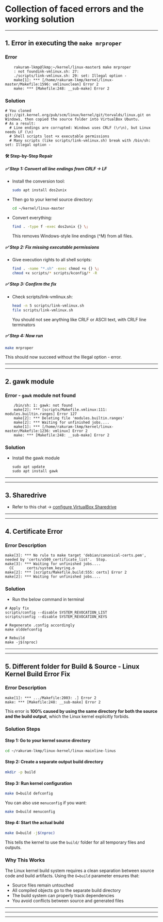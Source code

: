 # Collection of faced errors and the working solution

---
## 1. Error in executing the `make mrproper`
### Error 
```shell
    rakuram-lkmp@lkmp:~/kernel/linux-master$ make mrproper
    : not foundink-vmlinux.sh: 27: 
    ./scripts/link-vmlinux.sh: 29: set: Illegal option -
    make[1]: *** [/home/rakuram-lkmp/kernel/linux-master/Makefile:1596: vmlinuxclean] Error 2
    make: *** [Makefile:248: __sub-make] Error 2
```
### Solution
```shell
# You cloned git://git.kernel.org/pub/scm/linux/kernel/git/torvalds/linux.git on Windows, then copied the source folder into VirtualBox Ubuntu.
# As a result:
  # Line endings are corrupted: Windows uses CRLF (\r\n), but Linux needs LF (\n)
  # Shell scripts lost +x executable permissions
  # Many scripts (like scripts/link-vmlinux.sh) break with /bin/sh: set: Illegal option -
```

#### 🛠️ Step-by-Step Repair
##### ✅ Step 1: Convert all line endings from CRLF → LF
- Install the conversion tool:
  ```bash
  sudo apt install dos2unix
  ```

- Then go to your kernel source directory:
  ```bash
  cd ~/kernel/linux-master
  ```

- Convert everything:
  ```bash
  find . -type f -exec dos2unix {} \;
  ```
  This removes Windows-style line endings (^M) from all files.

##### ✅ Step 2: Fix missing executable permissions
- Give execution rights to all shell scripts:
  ```bash
  find . -name "*.sh" -exec chmod +x {} \;
  chmod +x scripts/* scripts/kconfig/* -R
  ```

##### ✅ Step 3: Confirm the fix
- Check scripts/link-vmlinux.sh:
  ```bash
  head -n 5 scripts/link-vmlinux.sh
  file scripts/link-vmlinux.sh
  ```
  You should not see anything like CRLF or ASCII text, with CRLF line terminators

##### ✅ Step 4: Now run
  ```bash
  make mrproper
  ```
  This should now succeed without the Illegal option - error.

---

---
## 2. gawk module
### Error - `gawk` module not found
```shell
    /bin/sh: 1: gawk: not found
    make[2]: *** [scripts/Makefile.vmlinux:111: modules.builtin.ranges] Error 127
    make[2]: *** Deleting file 'modules.builtin.ranges'
    make[2]: *** Waiting for unfinished jobs....
    make[1]: *** [/home/rakuram-lkmp/kernel/linux-master/Makefile:1236: vmlinux] Error 2
    make: *** [Makefile:248: __sub-make] Error 2
```

### Solution
- Install the gawk module
    ```shell
    sudo apt update
    sudo apt install gawk
    ```
---

---
## 3. Sharedrive
- Refer to this chat -> [configure VirtualBox Sharedrive](https://chatgpt.com/share/6880c011-1644-800c-a5c7-81adeb3309fe)
---

---
## 4. Certificate Error
### Error Description
```shell
make[3]: *** No rule to make target 'debian/canonical-certs.pem', needed by 'certs/x509_certificate_list'.  Stop.
make[3]: *** Waiting for unfinished jobs....
  CC      certs/system_keyring.o
make[2]: *** [scripts/Makefile.build:555: certs] Error 2
make[2]: *** Waiting for unfinished jobs....
```
### Solution
- Run the below command in terminal
```shell
# Apply fix
scripts/config --disable SYSTEM_REVOCATION_LIST
scripts/config --disable SYSTEM_REVOCATION_KEYS

# Regenerate .config accordingly
make olddefconfig

# Rebuild
make -j$(nproc)
```
---

---
## 5. Different folder for Build & Source - Linux Kernel Build Error Fix

### Error Description

```
make[1]: *** .../Makefile:2003: .] Error 2
make: *** [Makefile:248: __sub-make] Error 2
```

This error is **100% caused by using the same directory for both the source and the build output**, which the Linux kernel explicitly forbids.

### Solution Steps

#### Step 1: Go to your kernel source directory

```bash
cd ~/rakuram-lkmp/linux-kernel/linux-mainline-linus
```

#### Step 2: Create a separate output build directory

```bash
mkdir -p build
```

#### Step 3: Run kernel configuration

```bash
make O=build defconfig
```

You can also use `menuconfig` if you want:

```bash
make O=build menuconfig
```

#### Step 4: Start the actual build

```bash
make O=build -j$(nproc)
```

This tells the kernel to use the `build/` folder for all temporary files and outputs.

### Why This Works

The Linux kernel build system requires a clean separation between source code and build artifacts. Using the `O=build` parameter ensures that:

- Source files remain untouched
- All compiled objects go to the separate build directory
- The build system can properly track dependencies
- You avoid conflicts between source and generated files
---

---

---
